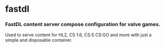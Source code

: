 # fastdl
### FastDL content server compose configuration for valve games.
Used to serve content for HL2, CS 1.6, CS:S CS:GO and more with just a simple and disposable container.